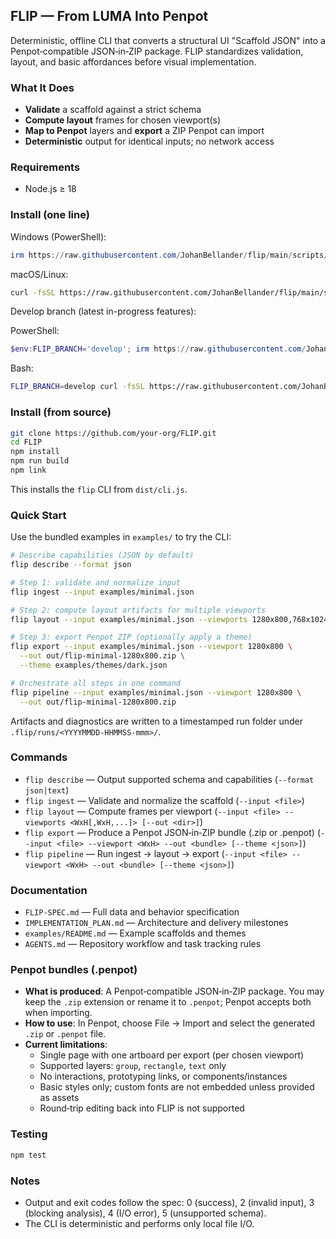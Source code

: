 ## FLIP — From LUMA Into Penpot

Deterministic, offline CLI that converts a structural UI "Scaffold JSON" into a Penpot‑compatible JSON‑in‑ZIP package. FLIP standardizes validation, layout, and basic affordances before visual implementation.

### What It Does
- **Validate** a scaffold against a strict schema
- **Compute layout** frames for chosen viewport(s)
- **Map to Penpot** layers and **export** a ZIP Penpot can import
- **Deterministic** output for identical inputs; no network access

### Requirements
- Node.js ≥ 18

### Install (one line)

Windows (PowerShell):
```powershell
irm https://raw.githubusercontent.com/JohanBellander/flip/main/scripts/install.ps1 | iex
```

macOS/Linux:
```bash
curl -fsSL https://raw.githubusercontent.com/JohanBellander/flip/main/scripts/install.sh | bash
```

Develop branch (latest in-progress features):

PowerShell:
```powershell
$env:FLIP_BRANCH='develop'; irm https://raw.githubusercontent.com/JohanBellander/flip/main/scripts/install.ps1 | iex
```

Bash:
```bash
FLIP_BRANCH=develop curl -fsSL https://raw.githubusercontent.com/JohanBellander/flip/main/scripts/install.sh | bash
```

### Install (from source)
```bash
git clone https://github.com/your-org/FLIP.git
cd FLIP
npm install
npm run build
npm link
```

This installs the `flip` CLI from `dist/cli.js`.

### Quick Start
Use the bundled examples in `examples/` to try the CLI:

```bash
# Describe capabilities (JSON by default)
flip describe --format json

# Step 1: validate and normalize input
flip ingest --input examples/minimal.json

# Step 2: compute layout artifacts for multiple viewports
flip layout --input examples/minimal.json --viewports 1280x800,768x1024

# Step 3: export Penpot ZIP (optionally apply a theme)
flip export --input examples/minimal.json --viewport 1280x800 \
  --out out/flip-minimal-1280x800.zip \
  --theme examples/themes/dark.json

# Orchestrate all steps in one command
flip pipeline --input examples/minimal.json --viewport 1280x800 \
  --out out/flip-minimal-1280x800.zip
```

Artifacts and diagnostics are written to a timestamped run folder under `.flip/runs/<YYYYMMDD-HHMMSS-mmm>/`.

### Commands
- `flip describe` — Output supported schema and capabilities (`--format json|text`)
- `flip ingest` — Validate and normalize the scaffold (`--input <file>`)
- `flip layout` — Compute frames per viewport (`--input <file> --viewports <WxH[,WxH,...]> [--out <dir>]`)
- `flip export` — Produce a Penpot JSON‑in‑ZIP bundle (.zip or .penpot) (`--input <file> --viewport <WxH> --out <bundle> [--theme <json>]`)
- `flip pipeline` — Run ingest → layout → export (`--input <file> --viewport <WxH> --out <bundle> [--theme <json>]`)

### Documentation
- `FLIP-SPEC.md` — Full data and behavior specification
- `IMPLEMENTATION_PLAN.md` — Architecture and delivery milestones
- `examples/README.md` — Example scaffolds and themes
- `AGENTS.md` — Repository workflow and task tracking rules

### Penpot bundles (.penpot)
- **What is produced**: A Penpot‑compatible JSON‑in‑ZIP package. You may keep the `.zip` extension or rename it to `.penpot`; Penpot accepts both when importing.
- **How to use**: In Penpot, choose File → Import and select the generated `.zip` or `.penpot` file.
- **Current limitations**:
  - Single page with one artboard per export (per chosen viewport)
  - Supported layers: `group`, `rectangle`, `text` only
  - No interactions, prototyping links, or components/instances
  - Basic styles only; custom fonts are not embedded unless provided as assets
  - Round‑trip editing back into FLIP is not supported

### Testing
```bash
npm test
```

### Notes
- Output and exit codes follow the spec: 0 (success), 2 (invalid input), 3 (blocking analysis), 4 (I/O error), 5 (unsupported schema).
- The CLI is deterministic and performs only local file I/O.


